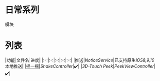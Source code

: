 # 日常系列

模块

# 列表

|功能|文件名|进度|
|:-:|:-:|:-:|:-:|:-:|
|推送|*NoticeService*|已支持原生*iOS8,9,10*本地推送|
|[摇一摇](http://iosugar.com/2017/03/10/iOS-Shake/#more)|*ShakeController*|✔️|
|*3D-Touch Peek*|*PeekViewController*|✔️|


